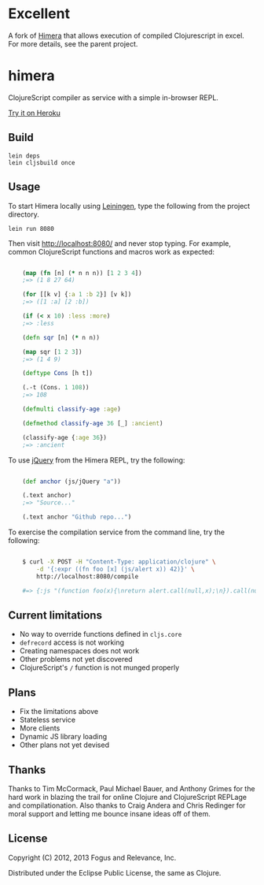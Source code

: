 # Excellent

A fork of [Himera](https://github.com/fogus/himera) that allows execution of compiled Clojurescript in excel.  For more details, see the parent project.

# himera

ClojureScript compiler as service with a simple in-browser REPL.

[Try it on Heroku](http://himera.heroku.com)

## Build

    lein deps
	lein cljsbuild once

## Usage

To start Himera locally using [Leiningen](https://github.com/technomancy/leiningen), type the following from the project directory.

    lein run 8080

Then visit <http://localhost:8080/> and never stop typing.  For example, common ClojureScript functions and macros work as expected:

```clojure

    (map (fn [n] (* n n n)) [1 2 3 4])
	;=> (1 8 27 64)

	(for [[k v] {:a 1 :b 2}] [v k])
	;=> ([1 :a] [2 :b])

	(if (< x 10) :less :more)
	;=> :less

	(defn sqr [n] (* n n))

	(map sqr [1 2 3])
	;=> (1 4 9)

	(deftype Cons [h t])

	(.-t (Cons. 1 108))
	;=> 108

	(defmulti classify-age :age)

	(defmethod classify-age 36 [_] :ancient)

	(classify-age {:age 36})
	;=> :ancient
```

To use [jQuery](http://jquery.com) from the Himera REPL, try the following:

```clojure

    (def anchor (js/jQuery "a"))

	(.text anchor)
	;=> "Source..."

	(.text anchor "Github repo...")
```

To exercise the compilation service from the command line, try the following:

```sh

    $ curl -X POST -H "Content-Type: application/clojure" \
	    -d '{:expr ((fn foo [x] (js/alert x)) 42)}' \
		http://localhost:8080/compile

	#=> {:js "(function foo(x){\nreturn alert.call(null,x);\n}).call(null,42)"}
```

## Current limitations

  * No way to override functions defined in `cljs.core`
  * `defrecord` access is not working
  * Creating namespaces does not work
  * Other problems not yet discovered
  * ClojureScript's `/` function is not munged properly

## Plans

  * Fix the limitations above
  * Stateless service
  * More clients
  * Dynamic JS library loading
  * Other plans not yet devised

## Thanks

Thanks to Tim McCormack, Paul Michael Bauer, and Anthony Grimes for the hard work in blazing the trail for online Clojure and ClojureScript REPLage and compilationation.  Also thanks to Craig Andera and Chris Redinger for moral support and letting me bounce insane ideas off of them.

## License

Copyright (C) 2012, 2013 Fogus and Relevance, Inc.

Distributed under the Eclipse Public License, the same as Clojure.
